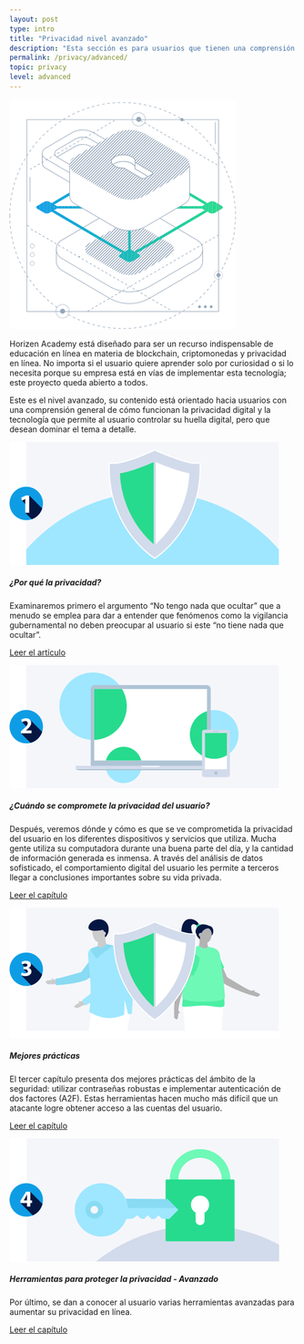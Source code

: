 ```yaml
---
layout: post
type: intro
title: "Privacidad nivel avanzado"
description: "Esta sección es para usuarios que tienen una comprensión general de la privacidad digital, pero que desean conocerla con más detalle."
permalink: /privacy/advanced/
topic: privacy
level: advanced
---
```


<div class="row mb-3">
    <div class="col-md-3">
        <img src="/assets/img/icons/topics/privacy-blueprint.svg" alt="Horizen privacy blueprint" class="lead-icon"/>
    </div>
    <div class="col-md-9 lead">
        <p>Horizen Academy está diseñado para ser un recurso indispensable de educación en línea en materia de blockchain, criptomonedas y privacidad en línea. No importa si el usuario quiere aprender solo por curiosidad o si lo necesita porque su empresa está en vías de implementar esta tecnología; este proyecto queda abierto a todos.</p>
        <p>Este es el nivel avanzado, su contenido está orientado hacia usuarios con una comprensión general de cómo funcionan la privacidad digital y la tecnología que permite al usuario controlar su huella digital, pero que desean dominar el tema a detalle.</p>
    </div>
</div> 


<div class="row mt-5">
    <div class="col-md-3">
        <a href="{{ site.baseurl }}{% post_url /privacy/advanced/2024-01-01-the-nothing-to-hide-argument %}">
            <img src="/assets/post_files/privacy/advanced/intro/why2.svg" alt="¿Por qué la privacidad?" />
        </a>
    </div>
    <div class="col-md-9">
        <h5 class="intro-article-title">¿Por qué la privacidad?</h5>
        <p class="mb-1">
            Examinaremos primero el argumento “No tengo nada que ocultar” que a menudo se emplea para dar a entender que fenómenos como la vigilancia gubernamental no deben preocupar al usuario si este “no tiene nada que ocultar”.
        </p>
        <p class="mb-0">
            <a class="font-weight-bold" href="{{ site.baseurl }}{% post_url /privacy/advanced/2024-01-01-the-nothing-to-hide-argument %}">Leer el artículo</a>
        </p>
    </div>
</div>

<div class="row mt-5">
    <div class="col-md-3">
        <a href="{{ site.baseurl }}{% post_url /privacy/advanced/2024-02-01-where-your-privacy-is-compromised %}">
            <img src="/assets/post_files/privacy/advanced/intro/where2.svg" alt="¿Cuándo se compromete la privacidad del usuario?" />
        </a>
    </div>
    <div class="col-md-9">
        <h5 class="intro-article-title">¿Cuándo se compromete la privacidad del usuario?</h5>
        <p class="mb-1">
            Después, veremos dónde y cómo es que se ve comprometida la privacidad del usuario en los diferentes dispositivos y servicios que utiliza. Mucha gente utiliza su computadora durante una buena parte del día, y la cantidad de información generada es inmensa. A través del análisis de datos sofisticado, el comportamiento digital del usuario les permite a terceros llegar a conclusiones importantes sobre su vida privada.
        </p>
        <p class="mb-0">
            <a class="font-weight-bold" href="{{ site.baseurl }}{% post_url /privacy/advanced/2024-02-01-where-your-privacy-is-compromised %}">Leer el capítulo</a>
        </p>
    </div>
</div>

<div class="row mt-5">
    <div class="col-md-3">
        <a href="{{ site.baseurl }}{% post_url /privacy/advanced/2024-03-01-best-practices %}">
            <img src="/assets/post_files/privacy/advanced/intro/tools2.svg" alt="Mejores prácticas" />
        </a>
    </div>
    <div class="col-md-9">
        <h5 class="intro-article-title">Mejores prácticas</h5>
        <p class="mb-1">
            El tercer capítulo presenta dos mejores prácticas del ámbito de la seguridad: utilizar contraseñas robustas e implementar autenticación de dos factores (A2F). Estas herramientas hacen mucho más difícil que un atacante logre obtener acceso a las cuentas del usuario.
        </p>
        <p class="mb-0">
            <a class="font-weight-bold" href="{{ site.baseurl }}{% post_url /privacy/advanced/2024-03-01-best-practices %}">Leer el capítulo</a>
        </p>
    </div>
</div>

<div class="row mt-5">
    <div class="col-md-3">
        <a href="{{ site.baseurl }}{% post_url /privacy/advanced/2024-04-01-tools-to-protect-your-privacy %}">
            <img src="/assets/post_files/privacy/advanced/intro/best2.svg" alt="Herramientas para proteger la privacidad - Avanzado" />
        </a>
    </div>
    <div class="col-md-9">
        <h5 class="intro-article-title">Herramientas para proteger la privacidad - Avanzado</h5>
        <p class="mb-1">
            Por último, se dan a conocer al usuario varias herramientas avanzadas para aumentar su privacidad en línea.
        </p>
        <p class="mb-0">
            <a class="font-weight-bold" href="{{ site.baseurl }}{% post_url /privacy/advanced/2024-04-01-tools-to-protect-your-privacy %}">Leer el capítulo</a>
        </p>
    </div>
</div>

